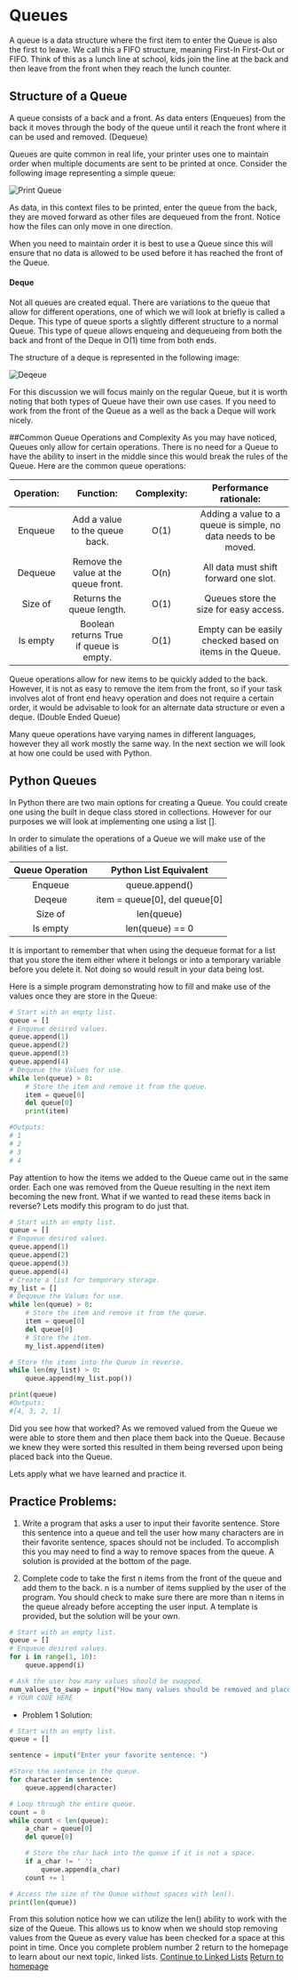 # Queues 

A queue is a data structure where the first item to enter the Queue is also
the first to leave. We call this a FIFO structure, meaning First-In First-Out
or FIFO. Think of this as a lunch line at school, kids join the line at
the back and then leave from the front when they reach the lunch counter.
## Structure of a Queue
A queue consists of a back and a front. As data enters (Enqueues) from the back it
moves through the body of the queue until it reach the front where it can be used
and removed. (Dequeue)

Queues are quite common in real life, your printer uses one to maintain order
when multiple documents are sent to be printed at once. Consider the following
image representing a simple queue:

![Print Queue](queue.JPG)

As data, in this context files to be printed, enter the queue from the back, they
are moved forward as other files are dequeued from the front. Notice how
the files can only move in one direction.

When you need to maintain order it is best to use a Queue since this will 
ensure that no data is allowed to be used before it has reached the front
of the Queue.

#### Deque
Not all queues are created equal. There are variations to the queue that allow for different
operations, one of which we will look at briefly is called a Deque. This type of
queue sports a slightly different structure to a normal Queue. This type of queue allows
enqueing and dequeueing from both the back and front of the Deque in O(1) time
from both ends.

The structure of a deque is represented in the following image:

![Deqeue](deque.JPG)

For this discussion we will focus mainly on the regular Queue, but it is worth
noting that both types of Queue have their own use cases. If you need to work from
the front of the Queue as a well as the back a Deque will work nicely.

##Common Queue Operations and Complexity
As you may have noticed, Queues only allow for certain operations. There is no
need for a Queue to have the ability to insert in the middle since this
would break the rules of the Queue. Here are the common queue operations:

| Operation:  |                Function:                | Complexity: |                      Performance rationale:                     |
|:-----------:|:---------------------------------------:|:-----------:|:---------------------------------------------------------------:|
|   Enqueue   |      Add a value to the queue back.     |     O(1)    | Adding a value to a queue is simple, no data needs to be moved. |
|   Dequeue   |   Remove the value at the queue front.  |     O(n)    |              All data must shift forward one slot.              |
|   Size of   |        Returns the queue length.        |     O(1)    |              Queues store the size for easy access.             |
|   Is empty  | Boolean returns True if queue is empty. |     O(1)    |     Empty can be easily checked based on items in the Queue.    |

Queue operations allow for new items to be quickly added to the back. However, it is
not as easy to remove the item from the front, so if your task involves alot of
front end heavy operation and does not require a certain order, it would be advisable
to look for an alternate data structure or even a deque. (Double Ended Queue)

Many queue operations have varying names in different languages, however they all
work mostly the same way. In the next section we will look at how one could
be used with Python.

## Python Queues
In Python there are two main options for creating a Queue. You could create one using the built in
deque class stored in collections. However for our purposes we will look at implementing one using a list [].

In order to simulate the operations of a Queue we will make use of the abilities of a list.

| Queue Operation |    Python List Equivalent    |
|:---------------:|:----------------------------:|
|     Enqueue     |        queue.append()        |
|      Deqeue     | item = queue[0], del queue[0] |
|     Size of     |          len(queue)          |
|     Is empty    |        len(queue) == 0       |

It is important to remember that when using the dequeue format for a list that
you store the item either where it belongs or into a temporary variable before you
delete it. Not doing so would result in your data being lost.

Here is a simple program demonstrating how to fill and make use of the values
once they are store in the Queue:

```python
# Start with an empty list.
queue = []
# Enqueue desired values.
queue.append(1)
queue.append(2)
queue.append(3)
queue.append(4)
# Dequeue the Values for use.
while len(queue) > 0:
    # Store the item and remove it from the queue.
    item = queue[0]
    del queue[0]
    print(item)

#Outputs:
# 1
# 2
# 3
# 4
```
Pay attention to how the items we added to the Queue came out in the same order.
Each one was removed from the Queue resulting in the next item becoming the new front.
What if we wanted to read these items back in reverse? Lets modify this program to
do just that.

```python
# Start with an empty list.
queue = []
# Enqueue desired values.
queue.append(1)
queue.append(2)
queue.append(3)
queue.append(4)
# Create a list for temporary storage.
my_list = []
# Dequeue the Values for use.
while len(queue) > 0:
    # Store the item and remove it from the queue.
    item = queue[0]
    del queue[0]
    # Store the item.
    my_list.append(item)

# Store the items into the Queue in reverse.
while len(my_list) > 0:
    queue.append(my_list.pop())

print(queue)
#Outputs:
#[4, 3, 2, 1]
```

Did you see how that worked? As we removed valued from the Queue we were able
to store them and then place them back into the Queue. Because we knew they were
sorted this resulted in them being reversed upon being placed back into the
Queue.

Lets apply what we have learned and practice it.

## Practice Problems:
1. Write a program that asks a user to input their favorite sentence. Store
this sentence into a queue and tell the user how many characters are in their
favorite sentence, spaces should not be included. To accomplish this you may
need to find a way to remove spaces from the queue. A solution is provided at
the bottom of the page.

2. Complete code to take the first n items from the front of the queue and
add them to the back. n is a number of items supplied by the user of the program.
You should check to make sure there are more than n items in the queue already
before accepting the user input. A template is provided, but the solution will
be your own.

```python
# Start with an empty list.
queue = []
# Enqueue desired values.
for i in range(1, 10):
    queue.append(i)

# Ask the user how many values should be swapped.   
num_values_to_swap = input("How many values should be removed and placed on the back of the Queue: ")
# YOUR CODE HERE
```

* Problem 1 Solution:
```python
# Start with an empty list.
queue = []

sentence = input("Enter your favorite sentence: ")

#Store the sentence in the queue.
for character in sentence:
    queue.append(character)

# Loop through the entire queue.
count = 0
while count < len(queue):
    a_char = queue[0]
    del queue[0]

    # Store the char back into the queue if it is not a space.
    if a_char != ' ':
        queue.append(a_char)
    count += 1

# Access the size of the Queue without spaces with len().
print(len(queue))
```
From this solution notice how we can utilize the len() ability to work
with the size of the Queue. This allows us to know when we should stop
removing values from the Queue as every value has been checked for a space
at this point in time. Once you complete problem number 2 return to the homepage to
learn about our next topic, linked lists.
[Continue to Linked Lists](../llist.md)
[Return to homepage](../README.md)